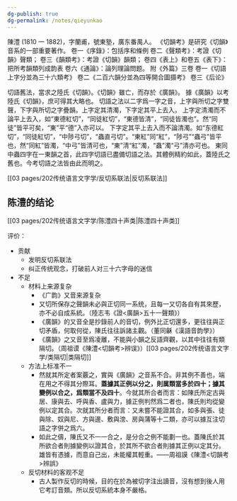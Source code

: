 ```yaml
---
dg-publish: true
dg-permalink: /notes/qieyunkao
---
```

陳澧 (1810 一 1882)，字蘭甫，號東塾，廣东番禺人。
《切韻考》是研究《切韻》音系的一部重要著作。
卷一《序錄》：包括序和條例
卷二《聲類考》：考證《切韻》聲類；
卷三《韻類考》：考證《切韻》韻類；
卷四《表上》和卷五《表下》：把所考韻類列成韵表
卷六《通論》：論列理論問题。
附《外篇》三卷
卷一《切語上字分並為三十六類考》
卷二《二百六韻分並為四等開合圖摄考》
卷三《后论》

切語舊法，當求之陸氏《切韻》。《切韻》雖亡，而存於《廣韻》。
據《廣韻》以考陸氏《切韻》，庶可得其大略也。
切語之法以二字爲一字之音，上字與所切之字雙聲，下字與所切之字疊韻。上字定其清濁，下字定其平上去入。
上字定清濁而不論平上去入，如“東德紅切”，“同徒紅切”，“東德皆清”，“同徒皆濁也”。然“同徒”皆平可矣，“東”平“德”入亦可以。
下字定其平上去入而不論清濁。如“东德紅切”，“同徒紅切”，“中陟弓切”，“蟲直弓切”。“東紅”同“紅”，“陟弓”“蟲弓”皆平也，然“同紅”皆濁，“中弓”皆清可也，“東”清“紅”濁，“蟲”濁“弓”清亦可也。
東同中蟲四字在一東韻之首，此四字切語已盡備切語之法。其體例精約如此，蓋陸氏之舊也。今考切語之法皆由此而明之。

[[03 pages/202传统语言文字学/反切系联法\|反切系联法]]
## 陈澧的结论
[[03 pages/202传统语言文字学/陈澧四十声类\|陈澧四十声类]]

评价：
- 贡献
	- 发明反切系联法
	- 纠正传统观念，打破前人对三十六字母的迷信
- 不足
	- 材料上来源复杂
		- 《广韵》又音来源复杂
		- 又切所保存之聲韻未必與正切同一系统，且每一又切各自有其來歷，亦不必自成系統。（陸志韦《證<廣韻>五十一聲類》）
		- 《廣韻》的又音全是抄錄前人的音切，例外比正切還多，更往往與正切矛盾，何取何從，陳氏往往訴諸主觀。（董同龢《漢語音韵學》）
		- 《廣韻》之又音至爲凌離，不能與小韻之反語齊觀，以其中往往有類隔切。（周祖谟《陳澧<切韻考>辨误》）[[03 pages/202传统语言文字学/类隔切\|类隔切]]
	- 方法上标准不一
		- 然就其所定者案覈之，實與《廣韻》之音系不合。非其例不善也，端在用之不得其分際耳。**蓋據其正例以分之，則属類當多於四十；據其變例以合之，爲類當不及四十**。今就其所合者而言：如陳氏所定古與居、康與去、呼與香、盧與力，據正例判然爲二者也，陳氏則均從變例以定其合。次就其所分者而言：又未嘗不能證其合，如多與張、徒與除、奴與尼、方與邊、敷與滂、房與蒲等十二類，亦可以據互注切語之字併之爲六。
		- 如此之儔，陳氏又不一一合之，是分合之例不能劃一也。蓋陳氏於其所欲合者則據變例以證其合，於其所不欲合者則據其正例以定其分。雄皆有憑據，而意自己出，未能權其輕重。——周祖謨《陳澧<切韻考>辨誤》
	- 反切材料的客观不足
		- 古人製作反切的時候，目的在於為被切字注出讀音，沒有想到後人用它考訂音類。所以反切系統本身不嚴格。